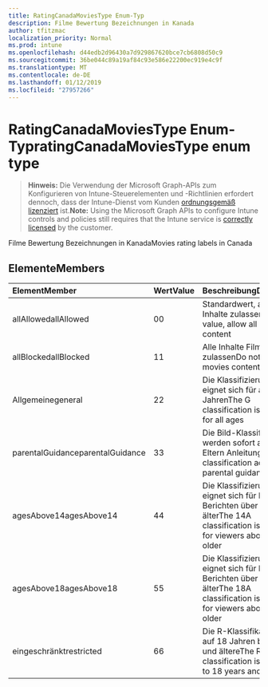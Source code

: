 ```yaml
---
title: RatingCanadaMoviesType Enum-Typ
description: Filme Bewertung Bezeichnungen in Kanada
author: tfitzmac
localization_priority: Normal
ms.prod: intune
ms.openlocfilehash: d44edb2d96430a7d929867620bce7cb6808d50c9
ms.sourcegitcommit: 36be044c89a19af84c93e586e22200ec919e4c9f
ms.translationtype: MT
ms.contentlocale: de-DE
ms.lasthandoff: 01/12/2019
ms.locfileid: "27957266"
---
```

# <a name="ratingcanadamoviestype-enum-type"></a><span data-ttu-id="60de7-103">RatingCanadaMoviesType Enum-Typ</span><span class="sxs-lookup"><span data-stu-id="60de7-103">ratingCanadaMoviesType enum type</span></span>

> <span data-ttu-id="60de7-104">**Hinweis:** Die Verwendung der Microsoft Graph-APIs zum Konfigurieren von Intune-Steuerelementen und -Richtlinien erfordert dennoch, dass der Intune-Dienst vom Kunden [ordnungsgemäß lizenziert](https://go.microsoft.com/fwlink/?linkid=839381) ist.</span><span class="sxs-lookup"><span data-stu-id="60de7-104">**Note:** Using the Microsoft Graph APIs to configure Intune controls and policies still requires that the Intune service is [correctly licensed](https://go.microsoft.com/fwlink/?linkid=839381) by the customer.</span></span>

<span data-ttu-id="60de7-105">Filme Bewertung Bezeichnungen in Kanada</span><span class="sxs-lookup"><span data-stu-id="60de7-105">Movies rating labels in Canada</span></span>
## <a name="members"></a><span data-ttu-id="60de7-106">Elemente</span><span class="sxs-lookup"><span data-stu-id="60de7-106">Members</span></span>
|<span data-ttu-id="60de7-107">Element</span><span class="sxs-lookup"><span data-stu-id="60de7-107">Member</span></span>|<span data-ttu-id="60de7-108">Wert</span><span class="sxs-lookup"><span data-stu-id="60de7-108">Value</span></span>|<span data-ttu-id="60de7-109">Beschreibung</span><span class="sxs-lookup"><span data-stu-id="60de7-109">Description</span></span>|
|:---|:---|:---|
|<span data-ttu-id="60de7-110">allAllowed</span><span class="sxs-lookup"><span data-stu-id="60de7-110">allAllowed</span></span>|<span data-ttu-id="60de7-111">0</span><span class="sxs-lookup"><span data-stu-id="60de7-111">0</span></span>|<span data-ttu-id="60de7-112">Standardwert, alle Filme Inhalte zulassen</span><span class="sxs-lookup"><span data-stu-id="60de7-112">Default value, allow all movies content</span></span>|
|<span data-ttu-id="60de7-113">allBlocked</span><span class="sxs-lookup"><span data-stu-id="60de7-113">allBlocked</span></span>|<span data-ttu-id="60de7-114">1</span><span class="sxs-lookup"><span data-stu-id="60de7-114">1</span></span>|<span data-ttu-id="60de7-115">Alle Inhalte Filme nicht zulassen</span><span class="sxs-lookup"><span data-stu-id="60de7-115">Do not allow any movies content</span></span>|
|<span data-ttu-id="60de7-116">Allgemeine</span><span class="sxs-lookup"><span data-stu-id="60de7-116">general</span></span>|<span data-ttu-id="60de7-117">2</span><span class="sxs-lookup"><span data-stu-id="60de7-117">2</span></span>|<span data-ttu-id="60de7-118">Die Klassifizierung G eignet sich für alle Jahren</span><span class="sxs-lookup"><span data-stu-id="60de7-118">The G classification is suitable for all ages</span></span>|
|<span data-ttu-id="60de7-119">parentalGuidance</span><span class="sxs-lookup"><span data-stu-id="60de7-119">parentalGuidance</span></span>|<span data-ttu-id="60de7-120">3</span><span class="sxs-lookup"><span data-stu-id="60de7-120">3</span></span>|<span data-ttu-id="60de7-121">Die Bild-Klassifizierung werden sofort advises Eltern Anleitungen</span><span class="sxs-lookup"><span data-stu-id="60de7-121">The PG classification advises parental guidance</span></span>|
|<span data-ttu-id="60de7-122">agesAbove14</span><span class="sxs-lookup"><span data-stu-id="60de7-122">agesAbove14</span></span>|<span data-ttu-id="60de7-123">4</span><span class="sxs-lookup"><span data-stu-id="60de7-123">4</span></span>|<span data-ttu-id="60de7-124">Die Klassifizierung 14A eignet sich für Leser von Berichten über 14 oder älter</span><span class="sxs-lookup"><span data-stu-id="60de7-124">The 14A classification is suitable for viewers above 14 or older</span></span>|
|<span data-ttu-id="60de7-125">agesAbove18</span><span class="sxs-lookup"><span data-stu-id="60de7-125">agesAbove18</span></span>|<span data-ttu-id="60de7-126">5</span><span class="sxs-lookup"><span data-stu-id="60de7-126">5</span></span>|<span data-ttu-id="60de7-127">Die Klassifizierung 18A eignet sich für Leser von Berichten über 18 oder älter</span><span class="sxs-lookup"><span data-stu-id="60de7-127">The 18A classification is suitable for viewers above 18 or older</span></span>|
|<span data-ttu-id="60de7-128">eingeschränkt</span><span class="sxs-lookup"><span data-stu-id="60de7-128">restricted</span></span>|<span data-ttu-id="60de7-129">6</span><span class="sxs-lookup"><span data-stu-id="60de7-129">6</span></span>|<span data-ttu-id="60de7-130">Die R-Klassifikation ist auf 18 Jahren beschränkt und ältere</span><span class="sxs-lookup"><span data-stu-id="60de7-130">The R classification is restricted to 18 years and older</span></span>|



